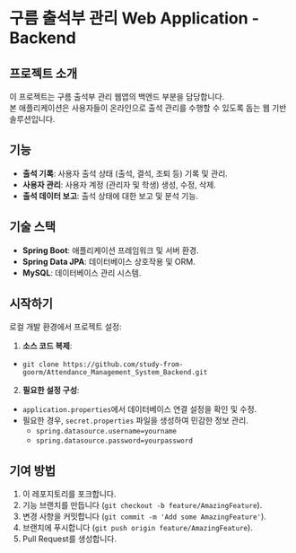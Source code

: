 # 구름 출석부 관리 Web Application - Backend

## 프로젝트 소개
이 프로젝트는 구름 출석부 관리 웹앱의 백엔드 부분을 담당합니다.  
본 애플리케이션은 사용자들이 온라인으로 출석 관리를 수행할 수 있도록 돕는 웹 기반 솔루션입니다.

## 기능
- **출석 기록**: 사용자 출석 상태 (출석, 결석, 조퇴 등) 기록 및 관리.
- **사용자 관리**: 사용자 계정 (관리자 및 학생) 생성, 수정, 삭제.
- **출석 데이터 보고**: 출석 상태에 대한 보고 및 분석 기능.

## 기술 스택
- **Spring Boot**: 애플리케이션 프레임워크 및 서버 환경.
- **Spring Data JPA**: 데이터베이스 상호작용 및 ORM.
- **MySQL**: 데이터베이스 관리 시스템.


## 시작하기
로컬 개발 환경에서 프로젝트 설정:

1. **소스 코드 복제**:
- `git clone https://github.com/study-from-goorm/Attendance_Management_System_Backend.git`


2. **필요한 설정 구성**:
- `application.properties`에서 데이터베이스 연결 설정을 확인 및 수정.
- 필요한 경우, `secret.properties` 파일을 생성하여 민감한 정보 관리.
  - `spring.datasource.username=yourname`
  - `spring.datasource.password=yourpassword`


## 기여 방법

1. 이 레포지토리를 포크합니다.
2. 기능 브랜치를 만듭니다 (`git checkout -b feature/AmazingFeature`).
3. 변경 사항을 커밋합니다 (`git commit -m 'Add some AmazingFeature'`).
4. 브랜치에 푸시합니다 (`git push origin feature/AmazingFeature`).
5. Pull Request를 생성합니다.
